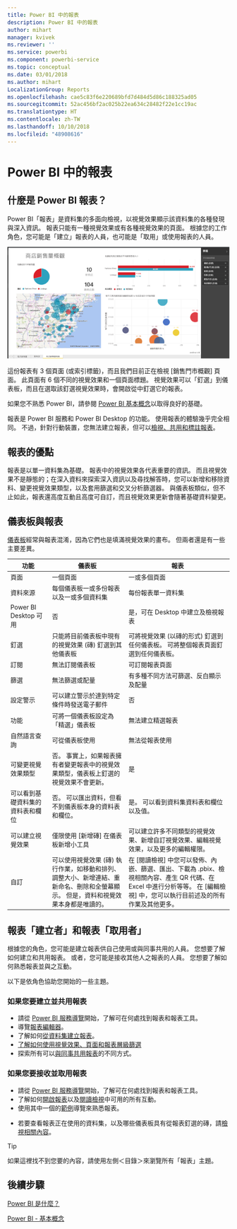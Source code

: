 ```yaml
---
title: Power BI 中的報表
description: Power BI 中的報表
author: mihart
manager: kvivek
ms.reviewer: ''
ms.service: powerbi
ms.component: powerbi-service
ms.topic: conceptual
ms.date: 03/01/2018
ms.author: mihart
LocalizationGroup: Reports
ms.openlocfilehash: cae5c83f6e220689bfd7d484d5d86c188325ad05
ms.sourcegitcommit: 52ac456bf2ac025b22ea634c28482f22e1cc19ac
ms.translationtype: HT
ms.contentlocale: zh-TW
ms.lasthandoff: 10/10/2018
ms.locfileid: "48908616"
---
```

# <a name="reports-in-power-bi"></a>Power BI 中的報表
## <a name="what-is-a-power-bi-report"></a>什麼是 Power BI 報表？
Power BI「報表」是資料集的多面向檢視，以視覺效果顯示該資料集的各種發現與深入資訊。  報表只能有一種視覺效果或有各種視覺效果的頁面。 根據您的工作角色，您可能是「建立」報表的人員，也可能是「取用」或使用報表的人員。

![報表頁面](./media/end-user-reports/reportview.png)

這份報表有 3 個頁面 (或索引標籤)，而且我們目前正在檢視 [銷售門市概觀] 頁面。 此頁面有 6 個不同的視覺效果和一個頁面標題。 視覺效果可以「釘選」到儀表板，而且在選取該釘選視覺效果時，會開啟從中釘選它的報表。

如果您不熟悉 Power BI，請參閱 [Power BI 基本概念](end-user-basic-concepts.md)以取得良好的基礎。

報表是 Power BI 服務和 Power BI Desktop 的功能。 使用報表的體驗幾乎完全相同。 不過，針對行動裝置，您無法建立報表，但可以[檢視、共用和標註報表](mobile/mobile-reports-in-the-mobile-apps.md)。

## <a name="advantages-of-reports"></a>報表的優點
報表是以單一資料集為基礎。 報表中的視覺效果各代表重要的資訊。 而且視覺效果不是靜態的；在深入資料來探索深入資訊以及尋找解答時，您可以新增和移除資料、變更視覺效果類型，以及套用篩選和交叉分析篩選器。 與儀表板類似，但不止如此，報表還高度互動且高度可自訂，而且視覺效果更新會隨著基礎資料變更。

## <a name="dashboards-versus-reports"></a>儀表板與報表
[儀表板](end-user-dashboards.md)經常與報表混淆，因為它們也是填滿視覺效果的畫布。 但兩者還是有一些主要差異。  

| **功能** | **儀表板** | **報表** |
| --- | --- | --- |
| 頁面 |一個頁面 |一或多個頁面 |
| 資料來源 |每個儀表板一或多份報表以及一或多個資料集 |每份報表單一資料集 |
| Power BI Desktop 可用 |否 |是，可在 Desktop 中建立及檢視報表 |
| 釘選 |只能將目前儀表板中現有的視覺效果 (磚) 釘選到其他儀表板 |可將視覺效果 (以磚的形式) 釘選到任何儀表板。 可將整個報表頁面釘選到任何儀表板。 |
| 訂閱 |無法訂閱儀表板 |可訂閱報表頁面 |
| 篩選 |無法篩選或配量 |有多種不同方法可篩選、反白顯示及配量 |
| 設定警示 |可以建立警示於達到特定條件時發送電子郵件 |否 |
| 功能 |可將一個儀表板設定為「精選」儀表板 |無法建立精選報表 |
| 自然語言查詢 |可從儀表板使用 |無法從報表使用 |
| 可變更視覺效果類型 |否。 事實上，如果報表擁有者變更報表中的視覺效果類型，儀表板上釘選的視覺效果不會更新。 |是 |
| 可以看到基礎資料集的資料表和欄位 |否。 可以匯出資料，但看不到儀表板本身的資料表和欄位。 |是。 可以看到資料集資料表和欄位以及值。 |
| 可以建立視覺效果 |僅限使用 [新增磚] 在儀表板新增小工具 |可以建立許多不同類型的視覺效果、新增自訂視覺效果、編輯視覺效果，以及更多的編輯權限。 |
| 自訂 |可以使用視覺效果 (磚) 執行作業，如移動和排列、調整大小、新增連結、重新命名、刪除和全螢幕顯示。 但是，資料和視覺效果本身都是唯讀的。 |在 [閱讀檢視] 中您可以發佈、內嵌、篩選、匯出、下載為 .pbix、檢視相關內容、產生 QR 代碼、在 Excel 中進行分析等等。  在 [編輯檢視] 中，您可以執行目前述及的所有作業及其他更多。 |

## <a name="report-creators-and-report-consumers"></a>報表「建立者」和報表「取用者」
根據您的角色，您可能是建立報表供自己使用或與同事共用的人員。 您想要了解如何建立和共用報表。 或者，您可能是接收其他人之報表的人員。 您想要了解如何熟悉報表並與之互動。

以下是依角色協助您開始的一些主題。

### <a name="if-you-will-be-creating-and-sharing-reports"></a>如果您要建立並共用報表
* 請從 [Power BI 服務導覽](end-user-basic-concepts.md)開始，了解可在何處找到報表和報表工具。
* 導覽[報表編輯器](../service-the-report-editor-take-a-tour.md)。
* 了解如何[從資料集建立報表](../service-report-create-new.md)。
* [了解如何使用視覺效果、頁面和報表層級篩選](end-user-report-filter.md)
* 探索所有可以[與同事共用報表](../service-share-dashboards.md)的不同方式。

### <a name="if-you-will-be-receiving-and-consuming-reports"></a>如果您要接收並取用報表
* 請從 [Power BI 服務導覽](end-user-basic-concepts.md)開始，了解可在何處找到報表和報表工具。
* 了解如何[開啟報表](end-user-report-open.md)以及[閱讀檢視](end-user-reading-view.md)中可用的所有互動。
* 使用其中一個的[範例](../sample-tutorial-connect-to-the-samples.md)導覽來熟悉報表。  
<!--* Don't need the report any more? You can [remove it](../service-delete.md).-->
* 若要查看報表正在使用的資料集，以及哪些儀表板具有從報表釘選的磚，請[檢視相關內容](end-user-related.md)。

> [!TIP]
> 如果這裡找不到您要的內容，請使用左側＜目錄＞來瀏覽所有「報表」主題。
> 
> 

## <a name="next-steps"></a>後續步驟
[Power BI 是什麼？](../power-bi-overview.md) 

[Power BI - 基本概念](end-user-basic-concepts.md)

